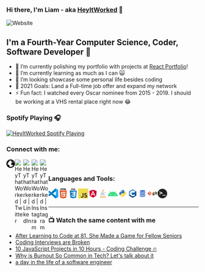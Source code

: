 ### Hi there, I'm Liam - aka [HeyItWorked][website] 👋

![Website](https://img.shields.io/website?label=React%20Portfolio&style=for-the-badge&url=https%3A%2F%2Fliamnguyenn-react-portfolio.netlify.app%2F)

## I'm a Fourth-Year Computer Science, Coder, Software Developer 🙌

- 🔭 I’m currently polishing my portfolio with projects at [React Portfolio][website]!
- 🌱 I’m currently learning as much as I can 🙀
- 👯 I’m looking showcase some personal life besides coding
- 🥅 2021 Goals: Land a Full-time job offer and expand my network
- ⚡ Fun fact: I watched every Oscar nominee from 2015 - 2019. I should be working at a VHS rental place right now 😂

### Spotify Playing 🎧

[<img src="https://novatorem-gamma-ecru.vercel.app/api/spotify-playing" alt="HeyItWorked Spotify Playing" width="350" />](https://open.spotify.com/user/22clklfo3v3einxx5h277lw4q)

### Connect with me:

[<img align="left" alt="HeyThatWorked" width="22px" src="https://raw.githubusercontent.com/iconic/open-iconic/master/svg/globe.svg" />][website]
[<img align="left" alt="HeyThatWorked | Twitter" width="22px" src="https://cdn.jsdelivr.net/npm/simple-icons@v3/icons/twitter.svg" />][twitter]
[<img align="left" alt="HeyThatWorked | LinkedIn" width="22px" src="https://cdn.jsdelivr.net/npm/simple-icons@v3/icons/linkedin.svg" />][linkedin]
[<img align="left" alt="HeyThatWorked | Instagram" width="22px" src="https://cdn.jsdelivr.net/npm/simple-icons@v3/icons/instagram.svg" />][instagram]
[<img align="left" alt="HeyThatWorked | Instagram" width="22px" src="https://cdn.jsdelivr.net/npm/simple-icons@v3/icons/twitch.svg" />][twitch]
<br />

### Languages and Tools:

[<img align="left" alt="Visual Studio Code" width="26px" src="https://raw.githubusercontent.com/github/explore/80688e429a7d4ef2fca1e82350fe8e3517d3494d/topics/visual-studio-code/visual-studio-code.png" />][github]
[<img align="left" alt="HTML5" width="26px" src="https://raw.githubusercontent.com/github/explore/80688e429a7d4ef2fca1e82350fe8e3517d3494d/topics/html/html.png" />][github]
[<img align="left" alt="CSS3" width="26px" src="https://raw.githubusercontent.com/github/explore/80688e429a7d4ef2fca1e82350fe8e3517d3494d/topics/css/css.png" />][github]
[<img align="left" alt="JavaScript" width="26px" src="https://raw.githubusercontent.com/github/explore/80688e429a7d4ef2fca1e82350fe8e3517d3494d/topics/javascript/javascript.png" />][github]
[<img align="left" alt="Angular" width="26px" src="https://raw.githubusercontent.com/github/explore/80688e429a7d4ef2fca1e82350fe8e3517d3494d/topics/angular/angular.png" />][github]
[<img align="left" alt="Java" width="26px" src="https://raw.githubusercontent.com/github/explore/80688e429a7d4ef2fca1e82350fe8e3517d3494d/topics/java/java.png" />][github]
[<img align="left" alt="Android" width="26px" src="https://raw.githubusercontent.com/github/explore/80688e429a7d4ef2fca1e82350fe8e3517d3494d/topics/android/android.png" />][github]
[<img align="left" alt="Python" width="26px" src="https://raw.githubusercontent.com/github/explore/80688e429a7d4ef2fca1e82350fe8e3517d3494d/topics/python/python.png" />][github]
[<img align="left" alt="C" width="26px" src="https://raw.githubusercontent.com/github/explore/80688e429a7d4ef2fca1e82350fe8e3517d3494d/topics/c/c.png" />][github]
[<img align="left" alt="SQL" width="26px" src="https://raw.githubusercontent.com/github/explore/80688e429a7d4ef2fca1e82350fe8e3517d3494d/topics/sql/sql.png" />][github]
[<img align="left" alt="Git" width="26px" src="https://raw.githubusercontent.com/github/explore/80688e429a7d4ef2fca1e82350fe8e3517d3494d/topics/git/git.png" />][github]
[<img align="left" alt="Terminal" width="26px" src="https://raw.githubusercontent.com/github/explore/80688e429a7d4ef2fca1e82350fe8e3517d3494d/topics/terminal/terminal.png" />][github]

<br />
<br />

---

### 📺 Watch the same content with me

<!-- YOUTUBE:START -->

- [After Learning to Code at 81, She Made a Game for Fellow Seniors](https://www.youtube.com/watch?v=UFYJ2DE9wlM)
- [Coding Interviews are Broken](https://www.youtube.com/watch?v=bx3--22D4E4)
- [10 JavaScript Projects in 10 Hours - Coding Challenge 🔥](https://www.youtube.com/watch?v=dtKciwk_si4)
- [Why is Burnout So Common in Tech? Let's talk about it](https://www.youtube.com/watch?v=hQX-BtFp-Rc)
- [a day in the life of a software engineer](https://www.youtube.com/watch?v=rqX8PFcOpxA)

[website]: https://liamnguyenn-react-portfolio.netlify.app/
[twitter]: https://twitter.com/HeyWorked
[instagram]: https://www.instagram.com/liam.exee/
[linkedin]: www.linkedin.com/in/liamnguyenn98
[twitch]: https://www.twitch.tv/liamquiinn
[github]: https://github.com/HeyItWorked
